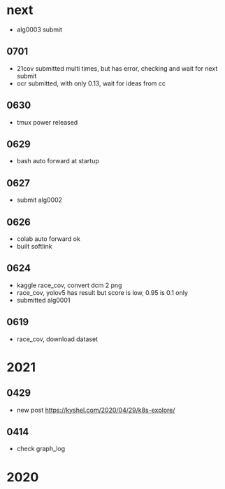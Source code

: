 # next
- alg0003 submit

## 0701
- 21cov submitted multi times, but has error, checking and wait for next submit
- ocr submitted, with only 0.13, wait for ideas from cc



## 0630
- tmux power released 

## 0629
- bash auto forward at startup

## 0627
- submit alg0002


## 0626
- colab auto forward ok
- built softlink



## 0624
- kaggle race_cov, convert dcm 2 png
- race_cov, yolov5 has result but score is low, 0.95 is 0.1 only
- submitted alg0001



## 0619
- race_cov, download dataset




# 2021

## 0429
- new post https://kyshel.com/2020/04/29/k8s-explore/


## 0414
- check graph_log

 

# 2020
